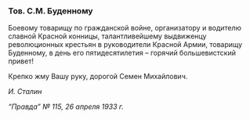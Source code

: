 ### Тов. С.М. Буденному

Боевому товарищу по гражданской войне, организатору и водителю славной Красной конницы, талантливейшему выдвиженцу революционных крестьян в руководители Красной Армии, товарищу Буденному, в день его пятидесятилетия – горячий большевистский привет!

Крепко жму Вашу руку, дорогой Семен Михайлович.

_И. Сталин_

_“Правда” № 115, 26 апреля 1933 г._